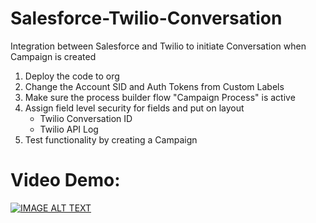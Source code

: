 # Salesforce-Twilio-Conversation
Integration between Salesforce and Twilio to initiate  Conversation when Campaign is created

1. Deploy the code to org
2. Change the Account SID and Auth Tokens from Custom Labels
3. Make sure the process builder flow "Campaign Process" is active
5. Assign field level security for fields and put on layout
   * Twilio Conversation ID
   * Twilio API Log
4. Test functionality by creating a Campaign

# Video Demo:

[![IMAGE ALT TEXT](http://img.youtube.com/vi/XU3RpzczP6Q/0.jpg)](http://www.youtube.com/watch?v=XU3RpzczP6Q "Salesforce Twilio Integration - Initiate Conversation")